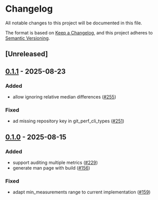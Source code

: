 # Changelog

All notable changes to this project will be documented in this file.

The format is based on [Keep a Changelog](https://keepachangelog.com/en/1.0.0/),
and this project adheres to [Semantic Versioning](https://semver.org/spec/v2.0.0.html).

## [Unreleased]

## [0.1.1](https://github.com/kaihowl/git-perf/compare/git_perf_cli_types-v0.1.0...git_perf_cli_types-v0.1.1) - 2025-08-23

### Added

- allow ignoring relative median differences ([#255](https://github.com/kaihowl/git-perf/pull/255))

### Fixed

- ad missing repository key in git_perf_cli_types ([#251](https://github.com/kaihowl/git-perf/pull/251))

## [0.1.0](https://github.com/kaihowl/git-perf/releases/tag/cli_types-v0.1.0) - 2025-08-15

### Added

- support auditing multiple metrics ([#229](https://github.com/kaihowl/git-perf/pull/229))
- generate man page with build ([#156](https://github.com/kaihowl/git-perf/pull/156))

### Fixed

- adapt min_measurements range to current implementation ([#159](https://github.com/kaihowl/git-perf/pull/159))
